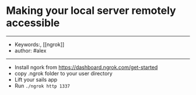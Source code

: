 # Making your local server remotely accessible
---
- Keywords:, [[ngrok]]
- author: #alex
---
 
- Install ngork from https://dashboard.ngrok.com/get-started  
- copy .ngrok folder to your user directory  
- Lift your sails app  
- Run `./ngrok http 1337`  
